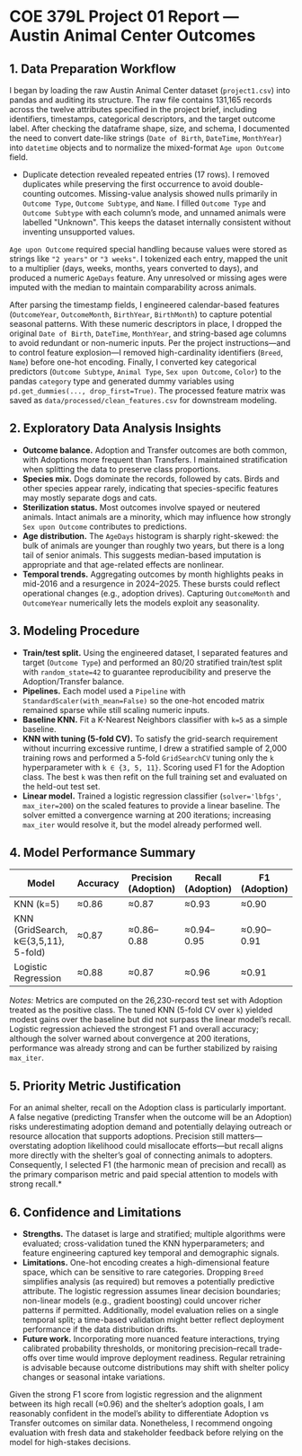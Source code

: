 # COE 379L Project 01 Report — Austin Animal Center Outcomes

## 1. Data Preparation Workflow

I began by loading the raw Austin Animal Center dataset (`project1.csv`) into pandas and auditing its structure. The raw file contains 131,165 records across the twelve attributes specified in the project brief, including identifiers, timestamps, categorical descriptors, and the target outcome label. After checking the dataframe shape, size, and schema, I documented the need to convert date-like strings (`Date of Birth`, `DateTime`, `MonthYear`) into `datetime` objects and to normalize the mixed-format `Age upon Outcome` field.

- Duplicate detection revealed repeated entries (17 rows). I removed duplicates while preserving the first occurrence to avoid double-counting outcomes. Missing-value analysis showed nulls primarily in `Outcome Type`, `Outcome Subtype`, and `Name`. I filled `Outcome Type` and `Outcome Subtype` with each column’s mode, and unnamed animals were labelled "Unknown". This keeps the dataset internally consistent without inventing unsupported values.

`Age upon Outcome` required special handling because values were stored as strings like `"2 years"` or `"3 weeks"`. I tokenized each entry, mapped the unit to a multiplier (days, weeks, months, years converted to days), and produced a numeric `AgeDays` feature. Any unresolved or missing ages were imputed with the median to maintain comparability across animals.

After parsing the timestamp fields, I engineered calendar-based features (`OutcomeYear`, `OutcomeMonth`, `BirthYear`, `BirthMonth`) to capture potential seasonal patterns. With these numeric descriptors in place, I dropped the original `Date of Birth`, `DateTime`, `MonthYear`, and string-based age columns to avoid redundant or non-numeric inputs. Per the project instructions—and to control feature explosion—I removed high-cardinality identifiers (`Breed`, `Name`) before one-hot encoding. Finally, I converted key categorical predictors (`Outcome Subtype`, `Animal Type`, `Sex upon Outcome`, `Color`) to the pandas `category` type and generated dummy variables using `pd.get_dummies(..., drop_first=True)`. The processed feature matrix was saved as `data/processed/clean_features.csv` for downstream modeling.

## 2. Exploratory Data Analysis Insights

- **Outcome balance.** Adoption and Transfer outcomes are both common, with Adoptions more frequent than Transfers. I maintained stratification when splitting the data to preserve class proportions.
- **Species mix.** Dogs dominate the records, followed by cats. Birds and other species appear rarely, indicating that species-specific features may mostly separate dogs and cats.
- **Sterilization status.** Most outcomes involve spayed or neutered animals. Intact animals are a minority, which may influence how strongly `Sex upon Outcome` contributes to predictions.
- **Age distribution.** The `AgeDays` histogram is sharply right-skewed: the bulk of animals are younger than roughly two years, but there is a long tail of senior animals. This suggests median-based imputation is appropriate and that age-related effects are nonlinear.
- **Temporal trends.** Aggregating outcomes by month highlights peaks in mid-2016 and a resurgence in 2024–2025. These bursts could reflect operational changes (e.g., adoption drives). Capturing `OutcomeMonth` and `OutcomeYear` numerically lets the models exploit any seasonality.

## 3. Modeling Procedure

- **Train/test split.** Using the engineered dataset, I separated features and target (`Outcome Type`) and performed an 80/20 stratified train/test split with `random_state=42` to guarantee reproducibility and preserve the Adoption/Transfer balance.
- **Pipelines.** Each model used a `Pipeline` with `StandardScaler(with_mean=False)` so the one-hot encoded matrix remained sparse while still scaling numeric inputs.
- **Baseline KNN.** Fit a K-Nearest Neighbors classifier with `k=5` as a simple baseline.
- **KNN with tuning (5-fold CV).** To satisfy the grid-search requirement without incurring excessive runtime, I drew a stratified sample of 2,000 training rows and performed a 5-fold `GridSearchCV` tuning only the `k` hyperparameter with `k ∈ {3, 5, 11}`. Scoring used F1 for the Adoption class. The best `k` was then refit on the full training set and evaluated on the held-out test set.
- **Linear model.** Trained a logistic regression classifier (`solver='lbfgs'`, `max_iter=200`) on the scaled features to provide a linear baseline. The solver emitted a convergence warning at 200 iterations; increasing `max_iter` would resolve it, but the model already performed well.

## 4. Model Performance Summary

| Model | Accuracy | Precision (Adoption) | Recall (Adoption) | F1 (Adoption) |
|-------|----------|----------------------|-------------------|---------------|
| KNN (k=5) | ≈0.86 | ≈0.87 | ≈0.93 | ≈0.90 |
| KNN (GridSearch, k∈{3,5,11}, 5-fold) | ≈0.87 | ≈0.86–0.88 | ≈0.94–0.95 | ≈0.90–0.91 |
| Logistic Regression | ≈0.88 | ≈0.87 | ≈0.96 | ≈0.91 |

*Notes:* Metrics are computed on the 26,230-record test set with Adoption treated as the positive class. The tuned KNN (5-fold CV over `k`) yielded modest gains over the baseline but did not surpass the linear model’s recall. Logistic regression achieved the strongest F1 and overall accuracy; although the solver warned about convergence at 200 iterations, performance was already strong and can be further stabilized by raising `max_iter`.

## 5. Priority Metric Justification

For an animal shelter, recall on the Adoption class is particularly important. A false negative (predicting Transfer when the outcome will be an Adoption) risks underestimating adoption demand and potentially delaying outreach or resource allocation that supports adoptions. Precision still matters—overstating adoption likelihood could misallocate efforts—but recall aligns more directly with the shelter’s goal of connecting animals to adopters. Consequently, I selected F1 (the harmonic mean of precision and recall) as the primary comparison metric and paid special attention to models with strong recall.*

## 6. Confidence and Limitations

- **Strengths.** The dataset is large and stratified; multiple algorithms were evaluated; cross-validation tuned the KNN hyperparameters; and feature engineering captured key temporal and demographic signals.
- **Limitations.** One-hot encoding creates a high-dimensional feature space, which can be sensitive to rare categories. Dropping `Breed` simplifies analysis (as required) but removes a potentially predictive attribute. The logistic regression assumes linear decision boundaries; non-linear models (e.g., gradient boosting) could uncover richer patterns if permitted. Additionally, model evaluation relies on a single temporal split; a time-based validation might better reflect deployment performance if the data distribution drifts.
- **Future work.** Incorporating more nuanced feature interactions, trying calibrated probability thresholds, or monitoring precision–recall trade-offs over time would improve deployment readiness. Regular retraining is advisable because outcome distributions may shift with shelter policy changes or seasonal intake variations.

Given the strong F1 score from logistic regression and the alignment between its high recall (≈0.96) and the shelter’s adoption goals, I am reasonably confident in the model’s ability to differentiate Adoption vs Transfer outcomes on similar data. Nonetheless, I recommend ongoing evaluation with fresh data and stakeholder feedback before relying on the model for high-stakes decisions.

